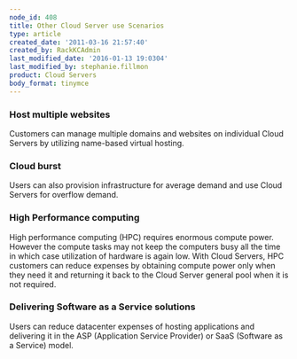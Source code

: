 ```yaml
---
node_id: 408
title: Other Cloud Server use Scenarios
type: article
created_date: '2011-03-16 21:57:40'
created_by: RackKCAdmin
last_modified_date: '2016-01-13 19:0304'
last_modified_by: stephanie.fillmon
product: Cloud Servers
body_format: tinymce
---
```


### Host multiple websites

Customers can manage multiple domains and websites on individual Cloud
Servers by utilizing name-based virtual hosting.

### Cloud burst

Users can also provision infrastructure for average demand and use Cloud
Servers for overflow demand.

### High Performance computing

High performance computing (HPC) requires enormous compute power.
However the compute tasks may not keep the computers busy all the time
in which case utilization of hardware is again low. With Cloud Servers,
HPC customers can reduce expenses by obtaining compute power only when
they need it and returning it back to the Cloud Server general pool when
it is not required.

### Delivering Software as a Service solutions

Users can reduce datacenter expenses of hosting applications and
delivering it in the ASP (Application Service Provider) or SaaS
(Software as a Service) model.

